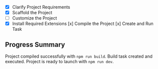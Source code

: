 - [x] Clarify Project Requirements
- [x] Scaffold the Project
- [ ] Customize the Project
- [x] Install Required Extensions
 [x] Compile the Project
 [x] Create and Run Task

## Progress Summary
 Project compiled successfully with `npm run build`.
 Build task created and executed.
 Project is ready to launch with `npm run dev`.
